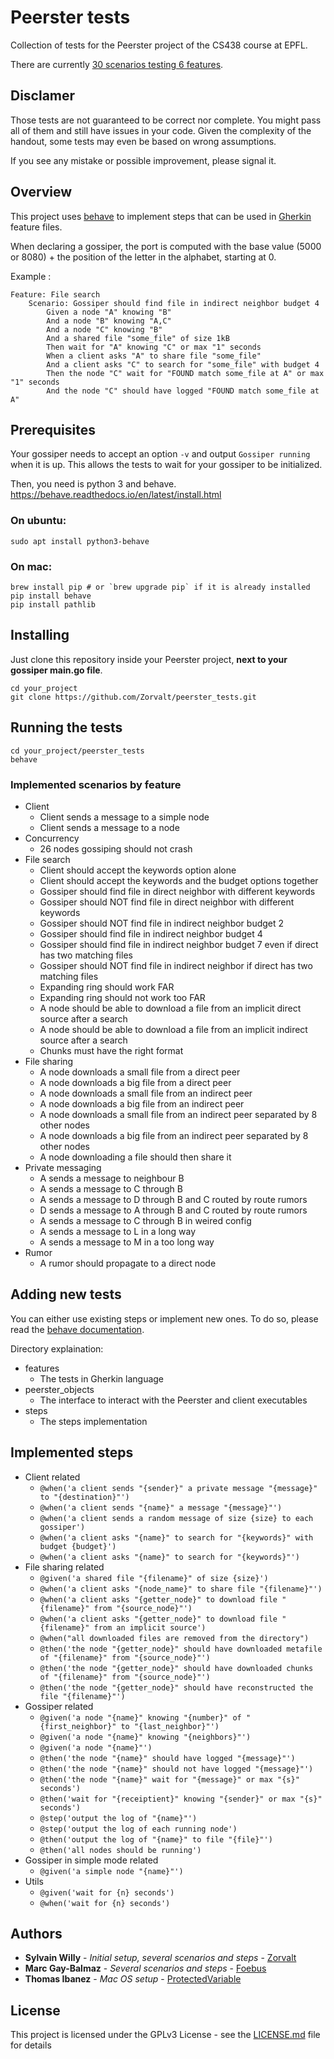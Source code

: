 # Peerster tests

Collection of tests for the Peerster project of the CS438 course at EPFL.

There are currently [30 scenarios testing 6 features](#implemented-scenarios-by-feature).

## Disclamer

Those tests are not guaranteed to be correct nor complete.
You might pass all of them and still have issues in your code.
Given the complexity of the handout, some tests may even be based on wrong assumptions.

If you see any mistake or possible improvement, please signal it.

## Overview
This project uses [behave](https://pypi.org/project/behave/) to implement steps that can be used in [Gherkin](https://www.guru99.com/gherkin-test-cucumber.html) feature files.

When declaring a gossiper, the port is computed with the base value (5000 or 8080) + the position of the letter in the alphabet, starting at 0.

Example :
```gherkin
Feature: File search
    Scenario: Gossiper should find file in indirect neighbor budget 4
        Given a node "A" knowing "B"
        And a node "B" knowing "A,C"
        And a node "C" knowing "B"
        And a shared file "some_file" of size 1kB
        Then wait for "A" knowing "C" or max "1" seconds
        When a client asks "A" to share file "some_file"
        And a client asks "C" to search for "some_file" with budget 4
        Then the node "C" wait for "FOUND match some_file at A" or max "1" seconds
        And the node "C" should have logged "FOUND match some_file at A"
```

## Prerequisites

Your gossiper needs to accept an option `-v` and output `Gossiper running` when it is up.
This allows the tests to wait for your gossiper to be initialized.

Then, you need is python 3 and behave.
https://behave.readthedocs.io/en/latest/install.html

### On ubuntu:
```shell script
sudo apt install python3-behave
```

### On mac:
```shell script
brew install pip # or `brew upgrade pip` if it is already installed
pip install behave
pip install pathlib
```

## Installing

Just clone this repository inside your Peerster project, **next to your gossiper main.go file**.
```shell script
cd your_project
git clone https://github.com/Zorvalt/peerster_tests.git
```

## Running the tests

```shell script
cd your_project/peerster_tests
behave
```

### Implemented scenarios by feature
* Client
  * Client sends a message to a simple node
  * Client sends a message to a node
* Concurrency
  * 26 nodes gossiping should not crash
* File search
  * Client should accept the keywords option alone
  * Client should accept the keywords and the budget options together
  * Gossiper should find file in direct neighbor with different keywords
  * Gossiper should NOT find file in direct neighbor with different keywords
  * Gossiper should NOT find file in indirect neighbor budget 2
  * Gossiper should find file in indirect neighbor budget 4
  * Gossiper should find file in indirect neighbor budget 7 even if direct has two matching files
  * Gossiper should NOT find file in indirect neighbor if direct has two matching files
  * Expanding ring should work FAR
  * Expanding ring should not work too FAR
  * A node should be able to download a file from an implicit direct source after a search
  * A node should be able to download a file from an implicit indirect source after a search
  * Chunks must have the right format
* File sharing
  * A node downloads a small file from a direct peer
  * A node downloads a big file from a direct peer
  * A node downloads a small file from an indirect peer
  * A node downloads a big file from an indirect peer
  * A node downloads a small file from an indirect peer separated by 8 other nodes
  * A node downloads a big file from an indirect peer separated by 8 other nodes
  * A node downloading a file should then share it
* Private messaging
  * A sends a message to neighbour B
  * A sends a message to C through B
  * A sends a message to D through B and C routed by route rumors
  * D sends a message to A through B and C routed by route rumors
  * A sends a message to C through B in weired config
  * A sends a message to L in a long way
  * A sends a message to M in a too long way
* Rumor
  * A rumor should propagate to a direct node

## Adding new tests
You can either use existing steps or implement new ones.
To do so, please read the [behave documentation](https://behave.readthedocs.io/en/latest/tutorial.html#features).

Directory explaination:
* features
  * The tests in Gherkin language
* peerster_objects
  * The interface to interact with the Peerster and client executables
* steps
  * The steps implementation
  
## Implemented steps
* Client related
  * `@when('a client sends "{sender}" a private message "{message}" to "{destination}"')`
  * `@when('a client sends "{name}" a message "{message}"')`
  * `@when('a client sends a random message of size {size} to each gossiper')`
  * `@when('a client asks "{name}" to search for "{keywords}" with budget {budget}')`
  * `@when('a client asks "{name}" to search for "{keywords}"')`
* File sharing related
  * `@given('a shared file "{filename}" of size {size}')`
  * `@when('a client asks "{node_name}" to share file "{filename}"')`
  * `@when('a client asks "{getter_node}" to download file "{filename}" from "{source_node}"')`
  * `@when('a client asks "{getter_node}" to download file "{filename}" from an implicit source')`
  * `@when("all downloaded files are removed from the directory")`
  * `@then('the node "{getter_node}" should have downloaded metafile of "{filename}" from "{source_node}"')`
  * `@then('the node "{getter_node}" should have downloaded chunks of "{filename}" from "{source_node}"')`
  * `@then('the node "{getter_node}" should have reconstructed the file "{filename}"')`
 * Gossiper related
   * `@given('a node "{name}" knowing "{number}" of "{first_neighbor}" to "{last_neighbor}"')`
   * `@given('a node "{name}" knowing "{neighbors}"')`
   * `@given('a node "{name}"')`
   * `@then('the node "{name}" should have logged "{message}"')`
   * `@then('the node "{name}" should not have logged "{message}"')`
   * `@then('the node "{name}" wait for "{message}" or max "{s}" seconds')`
   * `@then('wait for "{receiptient}" knowing "{sender}" or max "{s}" seconds')`
   * `@step('output the log of "{name}"')`
   * `@step('output the log of each running node')`
   * `@then('output the log of "{name}" to file "{file}"')`
   * `@then('all nodes should be running')`
* Gossiper in simple mode related
  * `@given('a simple node "{name}"')`
* Utils
  * `@given('wait for {n} seconds')`
  * `@when('wait for {n} seconds')`
## Authors

* **Sylvain Willy** - *Initial setup, several scenarios and steps* - [Zorvalt](https://github.com/Zorvalt)
* **Marc Gay-Balmaz** - *Several scenarios and steps* - [Foebus](https://github.com/Foebus)
* **Thomas Ibanez** - *Mac OS setup* - [ProtectedVariable](https://github.com/ProtectedVariable)

## License

This project is licensed under the GPLv3 License - see the [LICENSE.md](LICENSE.md) file for details
